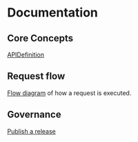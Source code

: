 # Documentation

## Core Concepts
[APIDefinition](APIDefinition.md)


## Request flow
[Flow diagram](./RequestSteps.md) of how a request is executed.

## Governance
[Publish a release](./PublishRelease.md)